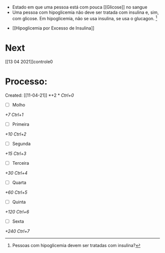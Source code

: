 + Estado em que uma pessoa está com pouca [[Glicose]] no sangue
+ Uma pessoa com hipoglicemia não deve ser tratada com insulina e, sim, com glicose. Em hipoglicemia, não se usa insulina, se usa o glucagon. [^428606]

[^428606]: Pessoas com hipoglicemia devem ser tratadas com insulina?

+ [[Hipoglicemia por Excesso de Insulina]]

# Next
[[13 04 2021]]controle0
# Processo:
Created: [[11-04-21]]
*+2 *  *Ctrl+0*
- [ ] Molho  

*+7*  *Ctrl+1*

- [ ] Primeira 

*+10*  *Ctrl+2*

- [ ] Segunda

*+15*  *Ctrl+3*

- [ ] Terceira 

*+30*  *Ctrl+4*

- [ ] Quarta 

*+60*  *Ctrl+5*

- [ ] Quinta 

*+120*  *Ctrl+6*

- [ ] Sexta 

*+240*  *Ctrl+7*